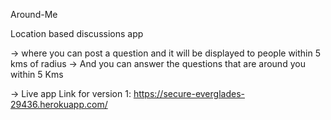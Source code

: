 
Around-Me

Location based discussions app

-> where you can post a question and it will be displayed to people within 5 kms of radius
-> And you can answer the questions that are around you within 5 Kms

-> Live app Link for version 1: 
https://secure-everglades-29436.herokuapp.com/
